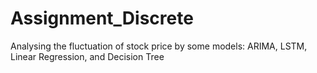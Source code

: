 # Assignment_Discrete
Analysing the fluctuation of stock price by some models: ARIMA, LSTM,  Linear Regression, and Decision Tree
